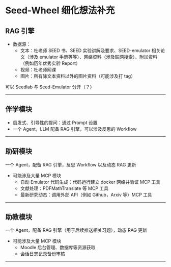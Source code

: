 # Seed-Wheel 细化想法补充

## RAG 引擎

- 数据源：
	- 文本：杜老师 SEED 书、SEED 实验讲解及要求、SEED-emulator 相关论文（涉及 emulator 手册等等）、网络资料（涉及联网搜索）、附加资料（例如历年优秀实验 Report）
	- 视频：杜老师网课
	- 图片：所有除文本资料以外的图片资料（可能涉及打 tag）

可以 Seedlab 与 Seed-Emulator 分开（？）
***
## 伴学模块

- 启发式、引导性的提问：通过 Prompt 设置
- 一个 Agent，LLM 配备 RAG 引擎，可以涉及反思的 Workflow
***
## 助研模块

一个 Agent，配备 RAG 引擎，反思 Workflow 以及动态 RAG 更新

- 可能涉及大量 MCP 模块
	- 自动 Emulator 代码生成：代码运行建立 docker 网络并验证 MCP 工具
	- 文献处理：PDFMathTranslate 等 MCP 工具
	- 最新研究动态：调用外部 API（例如 Github，Arxiv 等）MCP 工具
***
## 助教模块

一个 Agent，配备 RAG 引擎（用于后续推送相关习题），动态 RAG 更新

- 可能涉及大量 MCP 模块
	- Moodle 后台管理、数据库等资源获取
	- 会话日志记录备份审核
***
